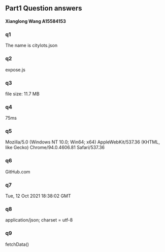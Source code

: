 ## Part1 Question answers ##
#### Xianglong Wang A15584153 ###

### q1  
The name is citylots.json  

### q2  
expose.js  

### q3  
file size: 11.7 MB  

### q4  
75ms

### q5
Mozilla/5.0 (Windows NT 10.0; Win64; x64) AppleWebKit/537.36 (KHTML, like Gecko) Chrome/94.0.4606.81 Safari/537.36

### q6  
GitHub.com

### q7  
Tue, 12 Oct 2021 18:38:02 GMT

### q8  
application/json; charset = utf-8

### q9
fetchData()
